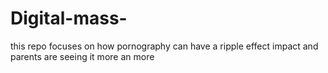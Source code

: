 # Digital-mass-
this repo focuses on how pornography can have a ripple effect impact and parents are seeing it more an more 
